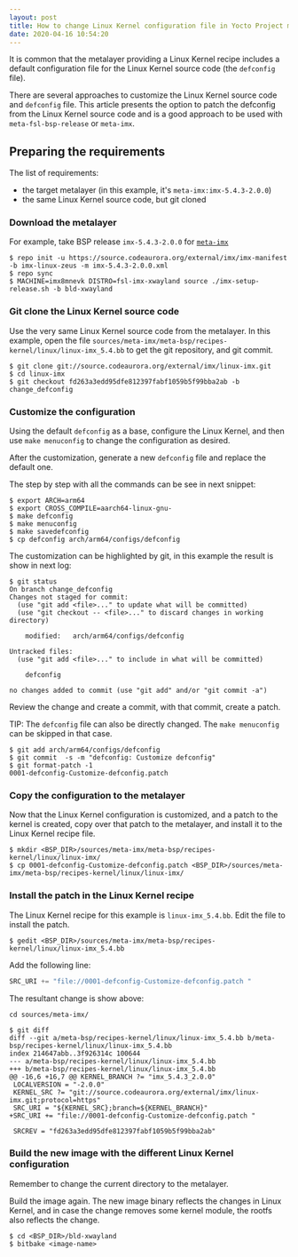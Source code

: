 ```yaml
---
layout: post
title: How to change Linux Kernel configuration file in Yocto Project metalayer
date: 2020-04-16 10:54:20
---
```

<!---
Copyright 2020 NXP
To generate the HTML:

$ pandoc -s howto.md -o yocto-defconfig.html
-->

It is common that the metalayer providing a Linux Kernel recipe includes a default configuration file for the Linux Kernel source code (the `defconfig` file).

There are several approaches to customize the Linux Kernel source code and `defconfig` file. This article presents the option to patch the defconfig from the Linux Kernel source code and is a good approach to be used with `meta-fsl-bsp-release` or `meta-imx`.

## Preparing the requirements

The list of requirements:

* the target metalayer (in this example, it's `meta-imx:imx-5.4.3-2.0.0`)
* the same Linux Kernel source code, but git cloned


### Download the metalayer

For example, take BSP release `imx-5.4.3-2.0.0` for [`meta-imx`](https://source.codeaurora.org/external/imx/meta-imx/log/?h=zeus-5.4.3-2.0.0)

```
$ repo init -u https://source.codeaurora.org/external/imx/imx-manifest  -b imx-linux-zeus -m imx-5.4.3-2.0.0.xml
$ repo sync
$ MACHINE=imx8mnevk DISTRO=fsl-imx-xwayland source ./imx-setup-release.sh -b bld-xwayland
```

### Git clone the Linux Kernel source code

Use the very same Linux Kernel source code from the metalayer. In this example, open the file `sources/meta-imx/meta-bsp/recipes-kernel/linux/linux-imx_5.4.bb` to get the git repository, and git commit.

```
$ git clone git://source.codeaurora.org/external/imx/linux-imx.git
$ cd linux-imx
$ git checkout fd263a3edd95dfe812397fabf1059b5f99bba2ab -b change_defconfig

```

### Customize the configuration

Using the default `defconfig` as a base, configure the Linux Kernel, and then use `make menuconfig` to change the configuration as desired. 

After the customization, generate a new `defconfig` file and replace the default one.

The step by step with all the commands can be see in next snippet:

```
$ export ARCH=arm64
$ export CROSS_COMPILE=aarch64-linux-gnu-
$ make defconfig
$ make menuconfig
$ make savedefconfig
$ cp defconfig arch/arm64/configs/defconfig

```

The customization can be highlighted by git, in this example the result is show in next log:

```shell
$ git status
On branch change_defconfig
Changes not staged for commit:
  (use "git add <file>..." to update what will be committed)
  (use "git checkout -- <file>..." to discard changes in working directory)

	modified:   arch/arm64/configs/defconfig

Untracked files:
  (use "git add <file>..." to include in what will be committed)

	defconfig

no changes added to commit (use "git add" and/or "git commit -a")
```

Review the change and create a commit, with that commit, create a patch.

TIP: The `defconfig` file can also be directly changed. The `make menuconfig` can be skipped in that case.

```
$ git add arch/arm64/configs/defconfig 
$ git commit  -s -m "defconfig: Customize defconfig"
$ git format-patch -1
0001-defconfig-Customize-defconfig.patch
```

### Copy the configuration to the metalayer

Now that the Linux Kernel configuration is customized, and a patch to the kernel is created, copy over that patch to the metalayer, and install it to the Linux Kernel recipe file.

```
$ mkdir <BSP_DIR>/sources/meta-imx/meta-bsp/recipes-kernel/linux/linux-imx/
$ cp 0001-defconfig-Customize-defconfig.patch <BSP_DIR>/sources/meta-imx/meta-bsp/recipes-kernel/linux/linux-imx/
```


### Install the patch in the Linux Kernel recipe

The Linux Kernel recipe for this example is `linux-imx_5.4.bb`. Edit the file to install the patch.

```shell
$ gedit <BSP_DIR>/sources/meta-imx/meta-bsp/recipes-kernel/linux/linux-imx_5.4.bb
```
Add the following line:

```python
SRC_URI += "file://0001-defconfig-Customize-defconfig.patch "
```

The resultant change is show above:

```shell
cd sources/meta-imx/

$ git diff
diff --git a/meta-bsp/recipes-kernel/linux/linux-imx_5.4.bb b/meta-bsp/recipes-kernel/linux/linux-imx_5.4.bb
index 214647abb..3f926314c 100644
--- a/meta-bsp/recipes-kernel/linux/linux-imx_5.4.bb
+++ b/meta-bsp/recipes-kernel/linux/linux-imx_5.4.bb
@@ -16,6 +16,7 @@ KERNEL_BRANCH ?= "imx_5.4.3_2.0.0"
 LOCALVERSION = "-2.0.0"
 KERNEL_SRC ?= "git://source.codeaurora.org/external/imx/linux-imx.git;protocol=https"
 SRC_URI = "${KERNEL_SRC};branch=${KERNEL_BRANCH}"
+SRC_URI += "file://0001-defconfig-Customize-defconfig.patch "
 
 SRCREV = "fd263a3edd95dfe812397fabf1059b5f99bba2ab"
```

### Build the new image with the different Linux Kernel configuration

Remember to change the current directory to the metalayer.

Build the image again. The new image binary reflects the changes in Linux Kernel, and in case the change removes some kernel module, the rootfs also reflects the change.

```
$ cd <BSP_DIR>/bld-xwayland
$ bitbake <image-name>
```
